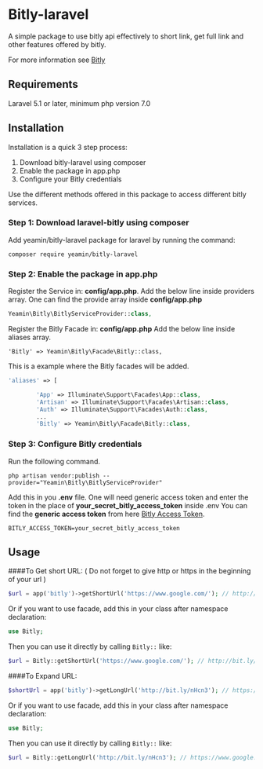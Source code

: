# Bitly-laravel

A simple package to use bitly api effectively to short link, get full link 
and other features offered by bitly. 

For more information see [Bitly](https://bitly.com/)

## Requirements ##

Laravel 5.1 or later, minimum php version 7.0

## Installation ##

Installation is a quick 3 step process:

1. Download bitly-laravel using composer
2. Enable the package in app.php
3. Configure your Bitly credentials

Use the different methods offered in this package to access different 
bitly services.

### Step 1: Download laravel-bitly using composer

Add yeamin/bitly-laravel package for laravel by running the command:

```
composer require yeamin/bitly-laravel
```

### Step 2: Enable the package in app.php

Register the Service in: **config/app.php**. Add the below line inside providers array. One can find the provide array inside **config/app.php**

``` php
Yeamin\Bitly\BitlyServiceProvider::class,
````
Register the Bitly Facade in: **config/app.php** Add the below line inside 
aliases array.

```
'Bitly' => Yeamin\Bitly\Facade\Bitly::class,
```
This is a example where the Bitly facades will be added.
``` php
'aliases' => [

        'App' => Illuminate\Support\Facades\App::class,
        'Artisan' => Illuminate\Support\Facades\Artisan::class,
        'Auth' => Illuminate\Support\Facades\Auth::class,
        ...
        'Bitly' => Yeamin\Bitly\Facade\Bitly::class,
````

### Step 3: Configure Bitly credentials

Run the following command.

```
php artisan vendor:publish --provider="Yeamin\Bitly\BitlyServiceProvider"
```

Add this in you **.env** file. One will need generic access token and 
enter the token in the place of **your_secret_bitly_access_token** inside .env
You can find the **generic access token** from here 
[Bitly Access Token](https://bitly.is/accesstoken).

```
BITLY_ACCESS_TOKEN=your_secret_bitly_access_token
```

Usage
-----

####To Get short URL:
( Do not forget to give http or https in the beginning of your url ) 

``` php
$url = app('bitly')->getShortUrl('https://www.google.com/'); // http://bit.ly/nHcn3
````

Or if you want to use facade, add this in your class after namespace declaration:

``` php
use Bitly;
```
Then you can use it directly by calling `Bitly::` like:
``` php
$url = Bitly::getShortUrl('https://www.google.com/'); // http://bit.ly/nHcn3
````
####To Expand URL:

``` php
$shortUrl = app('bitly')->getLongUrl('http://bit.ly/nHcn3'); // https://www.google.com/
````

Or if you want to use facade, add this in your class after namespace declaration:

``` php
use Bitly;
```
Then you can use it directly by calling `Bitly::` like:
``` php
$url = Bitly::getLongUrl('http://bit.ly/nHcn3'); // https://www.google.com/
````

